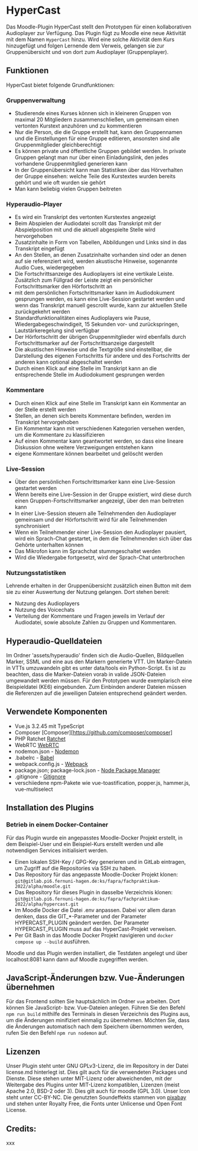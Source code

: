 # HyperCast

Das Moodle-Plugin HyperCast stellt den Prototypen für einen kollaborativen Audioplayer zur Verfügung. Das Plugin fügt zu Moodle eine neue Aktivität mit dem Namen `HyperCast` hinzu. Wird eine solche Aktivität dem Kurs hinzugefügt und folgen Lernende dem Verweis, gelangen sie zur Gruppenübersicht und von dort zum Audioplayer (Gruppenplayer).

## Funktionen

HyperCast bietet folgende Grundfunktionen:

### Gruppenverwaltung
- Studierende eines Kurses können sich in kleineren Gruppen von maximal 20 Mitgliedern zusammenschließen, um gemeinsam einen vertonten Kurstext anzuhören und zu kommentieren
- Nur die Person, die die Gruppe erstellt hat, kann den Gruppennamen und die Einstellungen für eine Gruppe editieren, ansonsten sind alle Gruppenmitglieder gleichberechtigt
- Es können private und öffentliche Gruppen gebildet werden. In private Gruppen gelangt man nur über einen Einladungslink, den jedes vorhandene Gruppenmitglied generieren kann
- In der Gruppenübersicht kann man Statistiken über das Hörverhalten der Gruppe einsehen: welche Teile des Kurstextes wurden bereits gehört und wie oft wurden sie gehört
- Man kann beliebig vielen Gruppen beitreten

### Hyperaudio-Player
- Es wird ein Transkript des vertonten Kurstextes angezeigt
- Beim Abspielen der Audiodatei scrollt das Transkript mit der Abspielposition mit und die aktuell abgespielte Stelle wird hervorgehoben
- Zusatzinhalte in Form von Tabellen, Abbildungen und Links sind in das Transkript eingefügt
- An den Stellen, an denen Zusatzinhalte vorhanden sind oder an denen auf sie referenziert wird, werden akustische Hinweise, sogenannte Audio Cues, wiedergegeben
- Die Fortschrittsanzeige des Audioplayers ist eine vertikale Leiste. Zusätzlich zum Füllgrad der Leiste zeigt ein persönlicher Fortschrittsmarker den Hörfortschritt an
- mit dem persönlichen Fortschrittsmarker kann im Audiodokument gesprungen werden, es kann eine Live-Session gestartet werden und wenn das Transkript manuell gescrollt wurde, kann zur aktuellen Stelle zurückgekehrt werden
- Standardfunktionalitäten eines Audioplayers wie Pause, Wiedergabegeschwindigeit, 15 Sekunden vor- und zurückspringen, Lautstärkeregelung sind verfügbar
- Der Hörfortschritt der übrigen Gruppenmitglieder wird ebenfalls durch Fortschrittsmarker auf der Fortschrittsanzeige dargestellt
- Die akustischen Hinweise und die Textgröße sind einstellbar, die Darstellung des eigenen Fortschritts für andere und des Fortschritts der anderen kann optional abgeschaltet werden
- Durch einen Klick auf eine Stelle im Transkript kann an die entsprechende Stelle im Audiodokument gesprungen werden

### Kommentare
- Durch einen Klick auf eine Stelle im Transkript kann ein Kommentar an der Stelle erstellt werden
- Stellen, an denen sich bereits Kommentare befinden, werden im Transkript hervorgehoben
- Ein Kommentar kann mit verschiedenen Kategorien versehen werden, um die Kommentare zu klassifizieren
- Auf einen Kommentar kann geantwortet werden, so dass eine lineare Diskussion ohne weitere Verzweigungen entstehen kann
- eigene Kommentare können bearbeitet und gelöscht werden

### Live-Session
- Über den persönlichen Fortschrittsmarker kann eine Live-Session gestartet werden
- Wenn bereits eine Live-Session in der Gruppe existiert, wird diese durch einen Gruppen-Fortschrittsmarker angezeigt, über den man beitreten kann
- In einer Live-Session steuern alle Teilnehmenden den Audioplayer gemeinsam und der Hörfortschritt wird für alle Teilnehmenden synchronisiert
- Wenn ein Teilnehmender einer Live-Session den Audioplayer pausiert, wird ein Sprach-Chat gestartet, in dem die Teilnehmenden sich über das Gehörte unterhalten können
- Das Mikrofon kann im Sprachchat stummgeschaltet werden
- Wird die Wiedergabe fortgesetzt, wird der Sprach-Chat unterbrochen

### Nutzungsstatistiken
Lehrende erhalten in der Gruppenübersicht zusätzlich einen Button mit dem sie zu einer Auswertung der Nutzung gelangen. Dort stehen bereit:
- Nutzung des Audioplayers
- Nutzung des Voicechats
- Verteilung der Kommentare und Fragen
jeweils im Verlauf der Audiodatei, sowie absolute Zahlen zu Gruppen und Kommentaren.


## Hyperaudio-Quelldateien

 Im Ordner 'assets/hyperaudio' finden sich die Audio-Quellen, Bildquellen Marker, SSML und eine aus den Markern generierte VTT. Um Marker-Datein in VTTs umzuwandeln gibt es unter data/tools ein Python-Script. Es ist zu beachten, dass die Marker-Dateien vorab in valide JSON-Dateien umgewandelt werden müssen.
 Für den Prototypen wurde exemplarisch eine Beispieldatei (KE6) eingebunden. Zum Einbinden anderer Dateien müssen die Referenzen auf die jeweiligen Dateien entsprechend geändert werden.

## Verwendete Komponenten

* Vue.js 3.2.45 mit TypeScript
* Composer [Composer][https://github.com/composer/composer]
* PHP Ratchet [Ratchet](https://github.com/ratchetphp/Ratchet)
* WebRTC [WebRTC](https://webrtc.org/)
* nodemon.json - [Nodemon](https://www.npmjs.com/package/nodemon)
* .babelrc - [Babel](https://babeljs.io/)
* webpack.config.js - [Webpack](https://webpack.js.org/)
* package.json; package-lock.json - [Node Package Manager](https://www.npmjs.com/)
* .gitignore - [Gitignore](https://git-scm.com/docs/gitignore)
* verschiiedene npm-Pakete wie vue-toastification, popper.js, hammer.js, vue-multiselect

## Installation des Plugins

### Betrieb in einem Docker-Container

Für das Plugin wurde ein angepasstes Moodle-Docker Projekt erstellt, in dem Beispiel-User und ein Beispiel-Kurs erstellt werden und alle notwendigen Services initialisiert werden.

- Einen lokalen SSH-Key / GPG-Key generieren und in GitLab eintragen, um Zugriff auf die Repositories via SSH zu haben.
- Das Repository für das angepasste Moodle-Docker Projekt klonen: <br />`git@gitlab.pi6.fernuni-hagen.de:ks/fapra/fachpraktikum-2022/alpha/moodle.git`
- Das Repository für dieses Plugin in dasselbe Verzeichnis klonen:<br />`git@gitlab.pi6.fernuni-hagen.de:ks/fapra/fachpraktikum-2022/alpha/hypercast.git`
- Im Moodle Docker die Datei .env anpassen. Dabei vor allem daran denken, dass die GIT_*-Parameter und der Parameter HYPERCAST_PLUGIN geändert werden. Der Parameter HYPERCAST_PLUGIN muss auf das HyperCast-Projekt verweisen.
- Per Git Bash in das Moodle Docker Projekt navigieren und `docker compose up --build` ausführen.

Moodle und das Plugin werden installiert, die Testdaten angelegt und über localhost:8081 kann dann auf Moodle zugegriffen werden.


## JavaScript-Änderungen bzw. Vue-Änderungen übernehmen
Für das Frontend sollten Sie hauptsächlich im Ordner `vue` arbeiten. Dort können Sie JavaScript- bzw. Vue-Dateien anlegen.
Führen Sie den Befehl `npm run build` mithilfe des Terminals in diesen Verzeichnis des Plugins aus, um die Änderungen minifiziert einmalig zu übernehmen.
Möchten Sie, dass die Änderungen automatisch nach dem Speichern übernommen werden, rufen Sie den Befehl `npm run nodemon` auf.

## Lizenzen
Unser Plugin steht unter GNU GPLv3-Lizenz, die im Repository in der Datei license.md hinterlegt ist. Dies gilt auch für die verwendeten Packages und Dienste. Diese stehen unter MIT-Lizenz oder abweichenden, mit der Weitergabe des Plugins unter MIT-Lizenz kompatiblen, Lizenzen (meist Apache 2.0, BSD-2 oder 3). Dies gilt auch für moodle (GPL 3.0).
Unser Icon steht unter CC-BY-NC.
Die genutzten Soundeffekts stammen von [pixabay](https://pixabay.com/) und stehen unter Royalty Free, die Fonts unter Unlicense und Open Font License.

## Credits:
xxx
